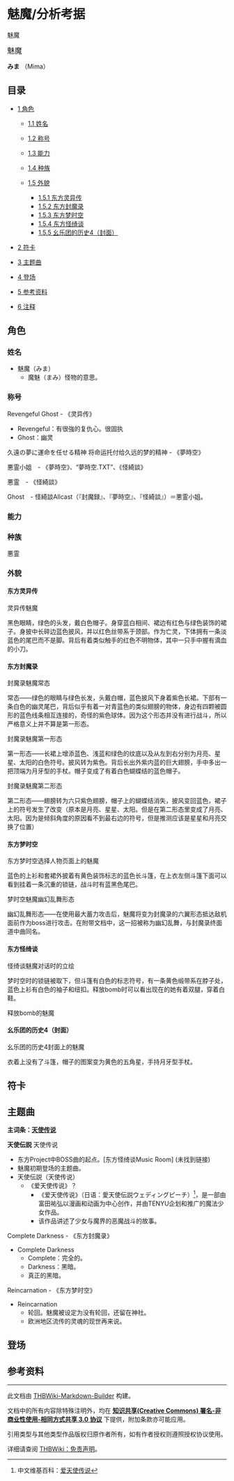 # 魅魔/分析考据

<!-- source html: G:\repos\THBWiki-Markdown-Builder\THBWikiMarkdown\Temp\main\f\f3\ns0%3A%E9%AD%85%E9%AD%94%2F%E5%88%86%E6%9E%90%E8%80%83%E6%8D%AE.html -->

魅魔

  
  

<big>魅魔</big>  

 **みま** （Mima）
  

## 目录

- [1 角色](#角色)

  - [1.1 姓名](#姓名)
  - [1.2 称号](#称号)
  - [1.3 能力](#能力)
  - [1.4 种族](#种族)
  - [1.5 外貌](#外貌)

    - [1.5.1 东方灵异传](#东方灵异传)
    - [1.5.2 东方封魔录](#东方封魔录)
    - [1.5.3 东方梦时空](#东方梦时空)
    - [1.5.4 东方怪绮谈](#东方怪绮谈)
    - [1.5.5 幺乐团的历史4（封面）](#幺乐团的历史4（封面）)






- [2 符卡](#符卡)
- [3 主题曲](#主题曲)
- [4 登场](#登场)
- [5 参考资料](#参考资料)
- [6 注释](#注释)




## 角色
### 姓名
- 魅魔（みま）
  - 魔魅（まみ）怪物的意思。


### 称号
  
Revengeful Ghost - 《灵异传》
  

- Revengeful：有很強的复仇心。很固执
- Ghost：幽灵

  
久遠の夢に運命を任せる精神  将命运托付给久远的梦的精神 - 《夢時空》
  
  
悪霊小姐　- 《夢時空》、“夢時空.TXT”、《怪綺談》
  
  
悪霊　- 《怪綺談》
  
  
Ghost　- 怪綺談Allcast（『封魔録』、『夢時空』、『怪綺談』）＝悪霊小姐。
  

### 能力
### 种族
  
悪霊
  

### 外貌
#### 东方灵异传
[](./文件-灵异传魅魔（略缩图）.png.md)  [](./文件-灵异传魅魔（略缩图）.png.md)灵异传魅魔  
  

  
  
黑色眼睛，绿色的头发，戴白色帽子。身穿蓝白相间、裙边有红色与绿色装饰的裙子。身披中长碎边蓝色披风，并以红色丝带系于颈部。作为亡灵，下体拥有一条淡蓝色的尾巴而不是脚。背后有着类似触手的红色不明物体，其中一只手中握有滴血的小刀。
  

#### 东方封魔录
[](./文件-封魔录魅魔常态.png.md)  [](./文件-封魔录魅魔常态.png.md)封魔录魅魔常态
  
常态——绿色的眼睛与绿色长发，头戴白帽，蓝色披风下身着紫色长裙。下部有一条白色的幽灵尾巴，背后似乎有着一对青蓝色的类似翅膀的物体，身边有四颗被圆形的蓝色线条相互连接的，奇怪的紫色球体。因为这个形态并没有进行战斗，所以严格意义上并不算是第一形态。
  

[](./文件-封魔录魅魔双翼形态.png.md)  [](./文件-封魔录魅魔双翼形态.png.md)封魔录魅魔第一形态  
  

  
  
第一形态——长裙上增添蓝色、浅蓝和绿色的纹底以及从左到右分别为月亮、星星、太阳的白色符号。披风转为紫色。背后长出外紫内蓝的巨大翅膀，手中多出一把顶端为月牙型的手杖。帽子变成了有着白色蝴蝶结的蓝色帽子。
  

[](./文件-封魔录魅魔六翼形态.png.md)  [](./文件-封魔录魅魔六翼形态.png.md)封魔录魅魔第二形态  
  

  
  
第二形态——翅膀转为六只紫色翅膀，帽子上的蝴蝶结消失，披风变回蓝色，裙子上的符号发生了改变（原本是月亮、星星、太阳。但是在第二形态里变成了月亮、太阳。因为是倾斜角度的原因看不到最右边的符号，但是推测应该是星星和月亮交换了位置）
  

#### 东方梦时空
[](./文件-魅魔（梦时空立绘）.png.md)  [](./文件-魅魔（梦时空立绘）.png.md)东方梦时空选择人物页面上的魅魔
  
蓝色的上衫和套裙外披着有黄色装饰标志的蓝色长斗篷，在上衣左侧斗篷下面可以看到挂着一条沉重的锁链，战斗时有蓝黑色尾巴。 
  

[](./文件-魅魔幽幻乱舞形态.png.md)  [](./文件-魅魔幽幻乱舞形态.png.md)梦时空魅魔幽幻乱舞形态  
  

  
  
幽幻乱舞形态——在使用最大蓄力攻击后，魅魔将变为封魔录的六翼形态抵达敌机面前作为boss进行攻击。在附带文档中，这一招被称为幽幻乱舞，与封魔录终面道中曲同名。
  

#### 东方怪绮谈
[](./文件-魅魔1（怪绮谈立绘）.png.md)  [](./文件-魅魔1（怪绮谈立绘）.png.md)怪绮谈魅魔对话时的立绘
  
梦时空时的锁链被取下，但斗篷有白色的标志符号，有一条黄色缎带系在脖子处，蓝色上衫有白色的袖子和纽扣。释放bomb时可以看出现在的她有着双腿，穿着白鞋。 
  

[](./文件-释放bomb时的魅魔.png.md)  [](./文件-释放bomb时的魅魔.png.md)释放bomb的魅魔  
  

  
#### 幺乐团的历史4（封面）
[](./文件-幺乐团魅魔.png.md)  [](./文件-幺乐团魅魔.png.md)幺乐团的历史4封面上的魅魔
  
衣着上没有了斗篷，帽子的图案变为黄色的五角星，手持月牙型手杖。
  

  

## 符卡
## 主题曲
  
 **主词条：[天使传说](./天使传说.md)** 
  
  
 **天使伝説**  天使传说
  

- 东方Project中BOSS曲的起点。&#91;东方怪绮谈Music Room&#93; (未找到链接)
- 魅魔初期登场的主题曲。
- 天使伝説（天使传说）
  - 《爱天使传说》？
    - 《爱天使传说》（日语：愛天使伝説ウェディングピーチ）[^cite_note-1]，是一部由富田祐弘以漫画和动画为中心创作，并由TENYU企划和推广的魔法少女作品。
    - 该作品讲述了少女与魔界的恶魔战斗的故事。



  
  

Complete Darkness  -  《东方封魔录》
  

- Complete Darkness
  - Complete：完全的。
  - Darkness：黑暗。
  - 真正的黑暗。


  
Reincarnation  -  《东方梦时空》
  

- Reincarnation
  - 轮回。魅魔被设定为没有轮回，还留在神社。
  - 欧洲地区流传的灵魂的现世再来说。


## 登场
## 参考资料

[^cite_note-1]: 中文维基百科：[爱天使传说](https://en.wikipedia.org/wiki/zh:爱天使传说)





---

此文档由 [THBWiki-Markdown-Builder](https://github.com/Delsin-Yu/THBWiki-Markdown-Builder) 构建。

文档中的所有内容除特殊注明外，均在 [**知识共享(Creative Commons) 署名-非商业性使用-相同方式共享 3.0 协议**](https://creativecommons.org/licenses/by-sa/3.0/deed.zh-hans) 下提供，附加条款亦可能应用。

引用类型与其他类型作品版权归原作者所有，如有作者授权则遵照授权协议使用。

详细请查阅 [THBWiki：免责声明](https://thbwiki.cc/THBWiki:%E5%85%8D%E8%B4%A3%E5%A3%B0%E6%98%8E)。

